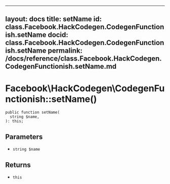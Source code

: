 
***

layout: docs
title: setName
id: class.Facebook.HackCodegen.CodegenFunctionish.setName
docid: class.Facebook.HackCodegen.CodegenFunctionish.setName
permalink: /docs/reference/class.Facebook.HackCodegen.CodegenFunctionish.setName.md
---







# Facebook\\HackCodegen\\CodegenFunctionish::setName()




``` Hack
public function setName(
  string $name,
): this;
```




## Parameters




+ ` string $name `




## Returns




* ` this `